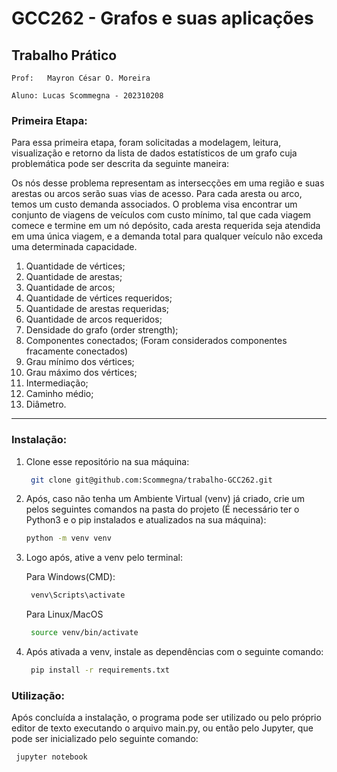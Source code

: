 # GCC262 - Grafos e suas aplicações

## Trabalho Prático 


    Prof:   Mayron César O. Moreira
    
    Aluno: Lucas Scommegna - 202310208
            

### Primeira Etapa:
Para essa primeira etapa, foram solicitadas a modelagem, leitura, visualização e retorno da lista de dados estatísticos de um grafo cuja problemática pode ser descrita da seguinte maneira:

Os nós desse problema representam as intersecções em uma região e suas arestas ou arcos serão suas vias de acesso. Para cada aresta ou arco, temos um custo  demanda associados.
O problema visa encontrar um conjunto de viagens de veículos com custo mínimo, tal que cada viagem comece e termine em um nó depósito, cada aresta requerida seja atendida em uma única viagem, e a demanda total para qualquer veículo não exceda uma determinada capacidade.

1. Quantidade de vértices;
2. Quantidade de arestas;
3. Quantidade de arcos;
4. Quantidade de vértices requeridos;
5. Quantidade de arestas requeridas;
6. Quantidade de arcos requeridos;
7. Densidade do grafo (order strength);
8. Componentes conectados; (Foram considerados componentes fracamente conectados)
9. Grau mínimo dos vértices;
10. Grau máximo dos vértices;
11. Intermediação;
12. Caminho médio;
13. Diâmetro.

---

### Instalação:
1. Clone esse repositório na sua máquina:

   ```bash
    git clone git@github.com:Scommegna/trabalho-GCC262.git
   
2. Após, caso não tenha um Ambiente Virtual (venv) já criado, crie um pelos seguintes comandos na pasta do projeto (É necessário ter o Python3 e o pip instalados e atualizados na sua máquina):

    ```bash
    python -m venv venv

3. Logo após, ative a venv pelo terminal:

    Para Windows(CMD):
   ```bash
    venv\Scripts\activate
   ```

   Para Linux/MacOS
   ```bash
    source venv/bin/activate
   ```
   
4. Após ativada a venv, instale as dependências com o seguinte comando:

   ```bash
    pip install -r requirements.txt
   ```

### Utilização:
Após concluída a instalação, o programa pode ser utilizado ou pelo próprio editor de texto executando o arquivo main.py, ou então pelo Jupyter, que pode ser inicializado pelo seguinte comando:

   ```bash
    jupyter notebook
   ```
